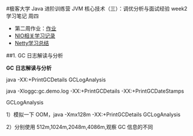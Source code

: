 #极客大学 Java 进阶训练营 JVM 核心技术（三）：调优分析与面试经验  week2 学习笔记 周四



- 第二周作业：[作业](https://github.com/lw1243925457/JAVA-000/blob/main/Week_02/作业.md)
- [NIO相关学习记录](https://github.com/lw1243925457/JAVA-000/blob/main/Week_02/NIO相关知识学习总结.md)
- [Netty学习总结](https://github.com/lw1243925457/JAVA-000/blob/main/Week_02/Netty学习总结.md)

##1. GC 日志解读与分析

**GC** **日志解读与分析**

java -XX:+PrintGCDetails GCLogAnalysis

java -Xloggc:gc.demo.log -XX:+PrintGCDetails -XX:+PrintGCDateStamps 

GCLogAnalysis

1）模拟一下 OOM，java -Xmx128m -XX:+PrintGCDetails GCLogAnalysis

2）分别使用 512m,1024m,2048m,4086m,观察 GC 信息的不同